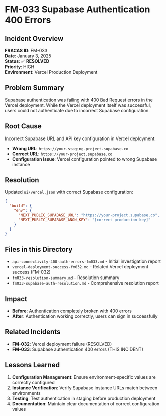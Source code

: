 # FM-033 Supabase Authentication 400 Errors

## Incident Overview

**FRACAS ID**: FM-033  
**Date**: January 3, 2025  
**Status**: ✅ **RESOLVED**  
**Priority**: HIGH  
**Environment**: Vercel Production Deployment  

## Problem Summary

Supabase authentication was failing with 400 Bad Request errors in the Vercel deployment. While the Vercel deployment itself was successful, users could not authenticate due to incorrect Supabase configuration.

## Root Cause

Incorrect Supabase URL and API key configuration in Vercel deployment:
- **Wrong URL**: `https://your-staging-project.supabase.co`
- **Correct URL**: `https://your-project.supabase.co`
- **Configuration Issue**: Vercel configuration pointed to wrong Supabase instance

## Resolution

Updated `ui/vercel.json` with correct Supabase configuration:
```json
{
  "build": {
    "env": {
      "NEXT_PUBLIC_SUPABASE_URL": "https://your-project.supabase.co",
      "NEXT_PUBLIC_SUPABASE_ANON_KEY": "[correct production key]"
    }
  }
}
```

## Files in this Directory

- `api-connectivity-400-auth-errors-fm033.md` - Initial investigation report
- `vercel-deployment-success-fm032.md` - Related Vercel deployment success (FM-032)
- `fm033-resolution-summary.md` - Resolution summary
- `fm033-supabase-auth-resolution.md` - Comprehensive resolution report

## Impact

- **Before**: Authentication completely broken with 400 errors
- **After**: Authentication working correctly, users can sign in successfully

## Related Incidents

- **FM-032**: Vercel deployment failure (RESOLVED)
- **FM-033**: Supabase authentication 400 errors (THIS INCIDENT)

## Lessons Learned

1. **Configuration Management**: Ensure environment-specific values are correctly configured
2. **Instance Verification**: Verify Supabase instance URLs match between environments
3. **Testing**: Test authentication in staging before production deployment
4. **Documentation**: Maintain clear documentation of correct configuration values
